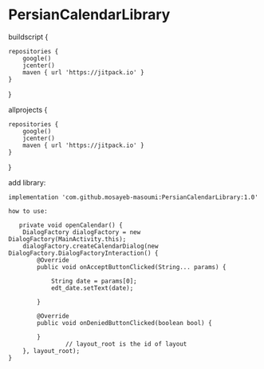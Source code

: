 # PersianCalendarLibrary

   buildscript {
   
    repositories {
        google()
        jcenter()
        maven { url 'https://jitpack.io' }
    }
   }


   allprojects {
   
    repositories {
        google()
        jcenter()
        maven { url 'https://jitpack.io' }
    }
    
  }
  
   add library:
   
    implementation 'com.github.mosayeb-masoumi:PersianCalendarLibrary:1.0'
    
    how to use:
    
       private void openCalendar() {
        DialogFactory dialogFactory = new DialogFactory(MainActivity.this);
        dialogFactory.createCalendarDialog(new DialogFactory.DialogFactoryInteraction() {
            @Override
            public void onAcceptButtonClicked(String... params) {

                String date = params[0];
                edt_date.setText(date);

            }

            @Override
            public void onDeniedButtonClicked(boolean bool) {

            }
                    // layout_root is the id of layout
        }, layout_root);
    }
